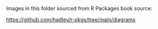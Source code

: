 Images in this folder sourced from R Packages book source:

https://github.com/hadley/r-pkgs/tree/main/diagrams